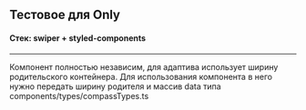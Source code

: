 <h2>Тестовое для Only</h2>
<h4>Стек: swiper + styled-сomponents</h4>
<hr/>
<p>Компонент полностью независим, для адаптива использует ширину родительского контейнера. Для использования компонента в него нужно передать ширину родителя и массив data типа components/types/compassTypes.ts</p>